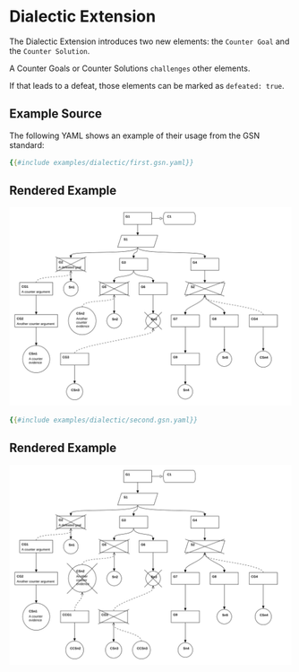
# Dialectic Extension

The Dialectic Extension introduces two new elements: the `Counter Goal` and the `Counter Solution`.

A Counter Goals or Counter Solutions `challenges` other elements.

If that leads to a defeat, those elements can be marked as `defeated: true`.

## Example Source

The following YAML shows an example of their usage from the GSN standard: 

```yaml
{{#include examples/dialectic/first.gsn.yaml}}
```

## Rendered Example

![Rendered Example](examples/dialectic/first.gsn.svg)


```yaml
{{#include examples/dialectic/second.gsn.yaml}}
```

## Rendered Example

![Rendered Example](examples/dialectic/second.gsn.svg)